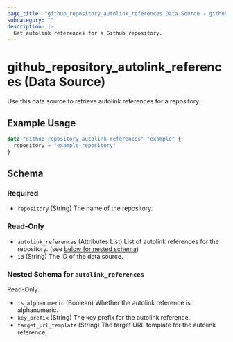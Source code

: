 ```yaml
---
page_title: "github_repository_autolink_references Data Source - github"
subcategory: ""
description: |-
  Get autolink references for a Github repository.
---
```


# github_repository_autolink_references (Data Source)

Use this data source to retrieve autolink references for a repository.

## Example Usage

```terraform
data "github_repository_autolink_references" "example" {
  repository = "example-repository"
}
```

<!-- schema generated by tfplugindocs -->
## Schema

### Required

- `repository` (String) The name of the repository.

### Read-Only

- `autolink_references` (Attributes List) List of autolink references for the repository. (see [below for nested schema](#nestedatt--autolink_references))
- `id` (String) The ID of the data source.

<a id="nestedatt--autolink_references"></a>
### Nested Schema for `autolink_references`

Read-Only:

- `is_alphanumeric` (Boolean) Whether the autolink reference is alphanumeric.
- `key_prefix` (String) The key prefix for the autolink reference.
- `target_url_template` (String) The target URL template for the autolink reference.
